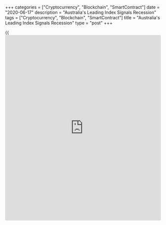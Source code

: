 +++
categories = ["Cryptocurrency", "Blockchain", "SmartContract"]
date = "2020-06-17"
description = "Australia's Leading Index Signals Recession"
tags = ["Cryptocurrency", "Blockchain", "SmartContract"]
title = "Australia's Leading Index Signals Recession"
type = "post"
+++

{{<iframe id="large-banner" src="https://www.bounty.group/#slide=21.0" width="100%" height="600" scrolling="no" style="border: 0px solid rgb(216, 221, 230); border-radius: 3px;">}}

Australia's leading index rose in May from the previous month, but it
remained in deep negative territory consistent with an economic
recession, data from the Westpac showed Wednesday.

The Westpac- Melbourne Institute Leading Index which indicates the
likely pace of economic activity relative to trend three to nine months
into the future, rose to -4.79 percent in May from -5.08 percent in
April.  
  
The indicator growth rate has weakened sharply over the last six months,
dropping to the -4.79 percent in May from -0.28 percent in December.  
  
Two components account for the bulk of the slump were US industrial
production and aggregate monthly hours worked. Both have been directly
impacted by the Covid-19 [health][1] emergency and associated shutdowns.

Other components have seen net improvements over the last six months,
adding to the index growth rate. The most notable positive contributions
have been from commodity prices, measured in AUD [terms](https://www.fintechee.com/terms/) and the yield
spread and consumer unemployment expectations.

Bill Evans, chief economist at Westpac said the central bank [policy](https://www.fintechee.com/policy/) is
set to remain firmly on hold for the foreseeable future.

For comments and feedback [contact](https://www.playgroundfx.com/contact/): editorial@rtt[news](https://www.letsplayfx.com/blog/forex-news-website/).com

[Economic News][2]

 **What parts of the world are seeing the best (and worst) economic
performances lately? Click[here][3] to check out our [Econ Scorecard][3]
and find out! See up-to-the-moment [ranking](https://www.playgroundfx.com/blog/crypto-exchange-ranking/)s for the best and worst
performers in [GDP][4], [unemployment rate][5], [inflation][3] and much
more.**

   1. www.rtt[news](https://www.letsplayfx.com/blog/forex-news-website/).com/Content/Health.aspx
   2. www.rtt[news](https://www.letsplayfx.com/blog/forex-news-website/).com/Content/EconomicNews.aspx
   3. www.rtt[news](https://www.letsplayfx.com/blog/forex-news-website/).com/economic-scorecard/world-rank/CPI/highest-performance.aspx
   4. www.rtt[news](https://www.letsplayfx.com/blog/forex-news-website/).com/economic-scorecard/world-rank/GDP/highest-performance.aspx
   5. www.rtt[news](https://www.letsplayfx.com/blog/forex-news-website/).com/economic-scorecard/world-rank/unemployment-rate/lowest-performance.aspx